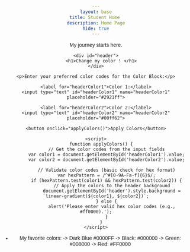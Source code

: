 ```yaml
---
layout: base
title: Student Home 
description: Home Page
hide: true
---
```


My journey starts here.

<style>
.page-header 
  color: $header-heading-color;
  text-align: center;
  background-color: $header-bg-color;
  background-image: conic-gradient(from 215deg, $header-bg-color, $header-bg-color-secondary) !important;
</style>
<html lang="en">
<head>
    <meta charset="UTF-8">
    <meta name="viewport" content="width=device-width, initial-scale=1.0">
    <title>Change Header Color</title>
    <style>
        #header {
            padding: 20px;
            text-align: center;
            color: white;
            background: #2921ff; /* Default header color */
            transition: background 0.4s ease; /* Smooth transition for color change */
        }
    </style>
</head>
<body>

    <div id="header">
        <h1>Change my color ! </h1>
    </div>

    <p>Enter your preferred color codes for the Color Block:</p>
    
    <label for="headerColor1">Color 1:</label>
    <input type="text" id="headerColor1" name="headerColor1" placeholder="#2921ff">

    <label for="headerColor2">Color 2:</label>
    <input type="text" id="headerColor2" name="headerColor2" placeholder="#00ff62">

    <button onclick="applyColors()">Apply Colors</button>

    <script>
        function applyColors() {
            // Get the color codes from the input fields
            var color1 = document.getElementById('headerColor1').value;
            var color2 = document.getElementById('headerColor2').value;
            
            // Validate color codes (basic check for hex format)
            var hexPattern = /^#[0-9A-Fa-f]{6}$/;
            if (hexPattern.test(color1) && hexPattern.test(color2)) {
                // Apply the colors to the header background
                document.getElementById('header').style.background = `linear-gradient(${color1}, ${color2})`;
            } else {
                alert('Please enter valid hex color codes (e.g., #ff0000).');
            }
        }
    </script>

- My favorite colors: 
    -> Dark Blue #0000FF
    -> Black: #000000
    -> Green: #008000
    -> Red: #FF0000
</body>
</html>

<!DOCTYPE html>
<html lang="en">
<head>
    <meta charset="UTF-8">
    <meta name="viewport" content="width=device-width, initial-scale=1.0">
    <title>Tic Tac Toe</title>
    <style>
        body {
            font-family: Arial, sans-serif;
            text-align: center;
            margin-top: 50px;
        }

        .board {
            display: grid;
            grid-template-columns: repeat(3, 100px);
            grid-gap: 10px;
            justify-content: center;
        }

        .cell {
            width: 100px;
            height: 100px;
            display: flex;
            justify-content: center;
            align-items: center;
            font-size: 2rem;
            border: 2px solid black;
            cursor: pointer;
        }

        #status {
            margin-top: 20px;
        }

        button {
            margin-top: 20px;
            padding: 10px 20px;
            font-size: 1rem;
        }
    </style>
</head>
<body>
    <h1>Tic Tac Toe</h1>
    <div class="board" id="board">
        <div class="cell" data-index="0"></div>
        <div class="cell" data-index="1"></div>
        <div class="cell" data-index="2"></div>
        <div class="cell" data-index="3"></div>
        <div class="cell" data-index="4"></div>
        <div class="cell" data-index="5"></div>
        <div class="cell" data-index="6"></div>
        <div class="cell" data-index="7"></div>
        <div class="cell" data-index="8"></div>
    </div>
    <h2 id="status"></h2>
    <button id="reset">Reset Game</button>

    <script>
        const cells = document.querySelectorAll(".cell");
        const statusText = document.getElementById("status");
        const resetButton = document.getElementById("reset");
        let currentPlayer = "X";
        let gameBoard = ["", "", "", "", "", "", "", "", ""];
        let gameActive = true;

        const winConditions = [
            [0, 1, 2],
            [3, 4, 5],
            [6, 7, 8],
            [0, 3, 6],
            [1, 4, 7],
            [2, 5, 8],
            [0, 4, 8],
            [2, 4, 6]
        ];

        function handleCellClick(e) {
            const cell = e.target;
            const index = cell.getAttribute("data-index");

            if (gameBoard[index] !== "" || !gameActive) return;

            gameBoard[index] = currentPlayer;
            cell.textContent = currentPlayer;

            checkWinner();
            switchPlayer();
        }

        function checkWinner() {
            let roundWon = false;

            for (let i = 0; i < winConditions.length; i++) {
                const condition = winConditions[i];
                const a = gameBoard[condition[0]];
                const b = gameBoard[condition[1]];
                const c = gameBoard[condition[2]];

                if (a === "" || b === "" || c === "") continue;
                if (a === b && b === c) {
                    roundWon = true;
                    break;
                }
            }

            if (roundWon) {
                statusText.textContent = `${currentPlayer} Wins!`;
                gameActive = false;
                return;
            }

            if (!gameBoard.includes("")) {
                statusText.textContent = "Draw!";
                gameActive = false;
                return;
            }
        }

        function switchPlayer() {
            currentPlayer = currentPlayer === "X" ? "O" : "X";
            statusText.textContent = `It's ${currentPlayer}'s turn`;
        }

        function resetGame() {
            currentPlayer = "X";
            gameBoard = ["", "", "", "", "", "", "", "", ""];
            statusText.textContent = `It's ${currentPlayer}'s turn`;
            cells.forEach(cell => cell.textContent = "");
            gameActive = true;
        }

        cells.forEach(cell => cell.addEventListener("click", handleCellClick));
        resetButton.addEventListener("click", resetGame);

        statusText.textContent = `It's ${currentPlayer}'s turn`;
    </script>
</body>
</html>







## Plans for CSA

  - Have proper and consistent commits
  - Get a better understanding of algorithms and code
  - Learn how to code better in general 

